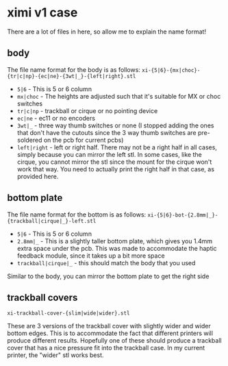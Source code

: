 # ximi v1 case

There are a lot of files in here, so allow me to explain the name format!

## body

The file name format for the body is as follows: 
`xi-{5|6}-{mx|choc}-{tr|c|np}-{ec|ne}-{3wt|_}-{left|right}.stl`

* `5|6` - This is 5 or 6 column
* `mx|choc` - The heights are adjusted such that it's suitable for MX or choc switches 
* `tr|c|np` - trackball or cirque or no pointing device 
* `ec|ne` - ec11 or no encoders 
* `3wt|_` - three way thumb switches or none (I stopped adding the ones that don't have the cutouts since the 3 way thumb switches are pre-soldered on the pcb for current pcbs) 
* `left|right` - left or right half. There may not be a right half in all cases, simply because you can mirror the left stl. In some cases, like the cirque, you cannot mirror the stl since the mount for the cirque won't work that way. You need to actually print the right half in that case, as provided here. 

## bottom plate

The file name format for the bottom is as follows: 
`xi-{5|6}-bot-{2.8mm|_}-{trackball|cirque|_}-left.stl`

* `5|6` - This is 5 or 6 column 
* `2.8mm|_` - This is a slightly taller bottom plate, which gives you 1.4mm extra space under the pcb. This was made to accommodate the haptic feedback module, since it takes up a bit more space 
* `trackball|cirque|_` - this should match the body that you used 

Similar to the body, you can mirror the bottom plate to get the right side

## trackball covers

`xi-trackball-cover-{slim|wide|wider}.stl`

These are 3 versions of the trackball cover with slightly wider and wider bottom edges. This is to accommodate the fact that different printers will produce different results. Hopefully one of these should produce a trackball cover that has a nice pressure fit into the trackball case. In my current printer, the "wider" stl works best.